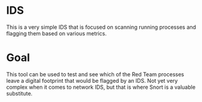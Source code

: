 # IDS
This is a very simple IDS that is focused on scanning running processes and flagging them based on various metrics. 

# Goal
This tool can be used to test and see which of the Red Team processes leave a digital footprint that would be flagged by an IDS.
Not yet very complex when it comes to network IDS, but that is where Snort is a valuable substitute.
